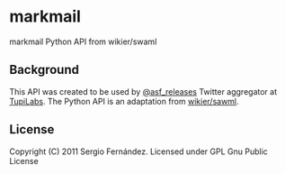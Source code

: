 markmail
========

markmail Python API from wikier/swaml

## Background

This API was created to be used by [@asf_releases](http://twitter.com/asf_releases) Twitter 
aggregator at [TupiLabs](http://tupilabs.com). The Python API is an adaptation 
from [wikier/sawml](https://bitbucket.org/wikier/swaml/).

## License

Copyright (C) 2011 Sergio Fernández. Licensed under GPL Gnu Public License
